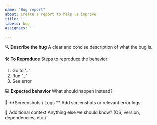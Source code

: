 ```yaml
---
name: "Bug report"
about: Create a report to help us improve
title: ''
labels: bug
assignees: ''

---
```


🔍 **Describe the bug**
A clear and concise description of what the bug is.

🛠️ **To Reproduce**
Steps to reproduce the behavior:
1. Go to '...'
2. Run '...'
3. See error

💻 **Expected behavior**
What should happen instead?

📸 **Screenshots / Logs **
Add screenshots or relevant error logs.

📝  Additional context
Anything else we should know? (OS, version, dependencies, etc.)
